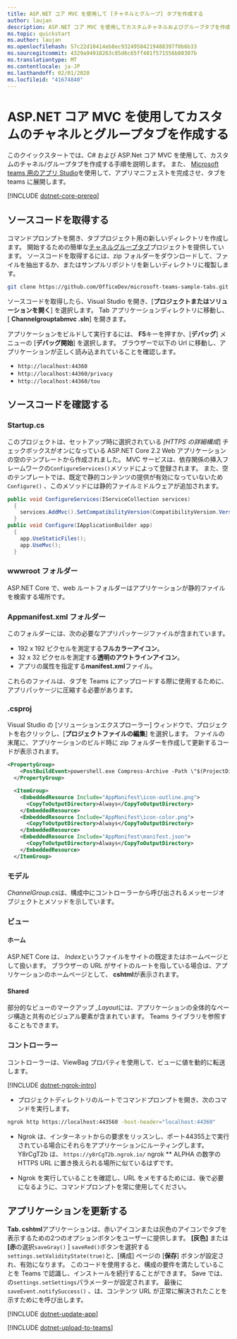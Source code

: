 ```yaml
---
title: ASP.NET コア MVC を使用して [チャネルとグループ] タブを作成する
author: laujan
description: ASP.NET コア MVC を使用してカスタムチャネルおよびグループタブを作成するためのクイックスタートガイド。
ms.topic: quickstart
ms.author: laujan
ms.openlocfilehash: 57c22d10414eb8ec93249584219488397f0b6b33
ms.sourcegitcommit: 4329a94918263c85d6c65ff401f571556b80307b
ms.translationtype: MT
ms.contentlocale: ja-JP
ms.lasthandoff: 02/01/2020
ms.locfileid: "41674840"
---
```

# <a name="create-a-custom-channel-and-group-tab-with-aspnet-core-mvc"></a>ASP.NET コア MVC を使用してカスタムのチャネルとグループタブを作成する

このクイックスタートでは、C# および ASP.Net コア MVC を使用して、カスタムのチャネル/グループタブを作成する手順を説明します。 また、 [Microsoft teams 用のアプリ Studio](~/concepts/build-and-test/app-studio-overview.md)を使用して、アプリマニフェストを完成させ、タブを teams に展開します。

[!INCLUDE [dotnet-core-prereq](~/includes/tabs/dotnet-core-prereq.md)]

## <a name="get-the-source-code"></a>ソースコードを取得する

コマンドプロンプトを開き、タブプロジェクト用の新しいディレクトリを作成します。 開始するための簡単な[チャネルグループタブ](https://github.com/OfficeDev/microsoft-teams-sample-tabs/ChannelGroupTabMVC)プロジェクトを提供しています。 ソースコードを取得するには、zip フォルダーをダウンロードして、ファイルを抽出するか、またはサンプルリポジトリを新しいディレクトリに複製します。

```bash
git clone https://github.com/OfficeDev/microsoft-teams-sample-tabs.git
```

ソースコードを取得したら、Visual Studio を開き、[**プロジェクトまたはソリューションを開く**] を選択します。 Tab アプリケーションディレクトリに移動し、[ **Channelgrouptabmvc .sln**] を開きます。

アプリケーションをビルドして実行するには、 **F5**キーを押すか、[**デバッグ**] メニューの [**デバッグ開始**] を選択します。 ブラウザーで以下の Url に移動し、アプリケーションが正しく読み込まれていることを確認します。

- `http://localhost:44360`
- `http://localhost:44360/privacy`
- `http://localhost:44360/tou`

## <a name="review-the-source-code"></a>ソースコードを確認する

### <a name="startupcs"></a>Startup.cs

このプロジェクトは、セットアップ時に選択されている *[HTTPS の詳細構成*] チェックボックスがオンになっている ASP.NET Core 2.2 Web アプリケーションの空のテンプレートから作成されました。 MVC サービスは、依存関係の挿入フレームワークの`ConfigureServices()`メソッドによって登録されます。 また、空のテンプレートでは、既定で静的コンテンツの提供が有効になっていないため`Configure()` 、このメソッドには静的ファイルミドルウェアが追加されます。

```csharp
public void ConfigureServices(IServiceCollection services)
  {
    services.AddMvc().SetCompatibilityVersion(CompatibilityVersion.Version_2_2);
  }
public void Configure(IApplicationBuilder app)
  {
    app.UseStaticFiles();
    app.UseMvc();
  }
```

### <a name="wwwroot-folder"></a>wwwroot フォルダー

ASP.NET Core で、web ルートフォルダーはアプリケーションが静的ファイルを検索する場所です。

### <a name="appmanifest-folder"></a>Appmanifest.xml フォルダー

このフォルダーには、次の必要なアプリパッケージファイルが含まれています。

- 192 x 192 ピクセルを測定する**フルカラーアイコン**。
- 32 x 32 ピクセルを測定する**透明のアウトラインアイコン**。
- アプリの属性を指定する**manifest.xml**ファイル。

これらのファイルは、タブを Teams にアップロードする際に使用するために、アプリパッケージに圧縮する必要があります。

### <a name="csproj"></a>.csproj

Visual Studio の [ソリューションエクスプローラー] ウィンドウで、プロジェクトを右クリックし、[**プロジェクトファイルの編集**] を選択します。 ファイルの末尾に、アプリケーションのビルド時に zip フォルダーを作成して更新するコードが表示されます。

```xml
<PropertyGroup>
    <PostBuildEvent>powershell.exe Compress-Archive -Path \"$(ProjectDir)AppManifest\*\" -DestinationPath \"$(TargetDir)tab.zip\" -Force</PostBuildEvent>
  </PropertyGroup>

  <ItemGroup>
    <EmbeddedResource Include="AppManifest\icon-outline.png">
      <CopyToOutputDirectory>Always</CopyToOutputDirectory>
    </EmbeddedResource>
    <EmbeddedResource Include="AppManifest\icon-color.png">
      <CopyToOutputDirectory>Always</CopyToOutputDirectory>
    </EmbeddedResource>
    <EmbeddedResource Include="AppManifest\manifest.json">
      <CopyToOutputDirectory>Always</CopyToOutputDirectory>
    </EmbeddedResource>
  </ItemGroup>
```

### <a name="models"></a>モデル

*ChannelGroup.cs*は、構成中にコントローラーから呼び出されるメッセージオブジェクトとメソッドを示しています。

### <a name="views"></a>ビュー

#### <a name="home"></a>ホーム

ASP.NET Core は、 *Index*というファイルをサイトの既定またはホームページとして扱います。 ブラウザーの URL がサイトのルートを指している場合は、アプリケーションのホームページとして、 **cshtml**が表示されます。

#### <a name="shared"></a>Shared

部分的なビューのマークアップ *_Layout*には、アプリケーションの全体的なページ構造と共有のビジュアル要素が含まれています。 Teams ライブラリを参照することもできます。

### <a name="controllers"></a>コントローラー

コントローラーは、ViewBag プロパティを使用して、ビューに値を動的に転送します。

[!INCLUDE [dotnet-ngrok-intro](~/includes/tabs/dotnet-ngrok-intro.md)]

- プロジェクトディレクトリのルートでコマンドプロンプトを開き、次のコマンドを実行します。

```bash
ngrok http https://localhost:443560 -host-header="localhost:44360"
```

- Ngrok は、インターネットからの要求をリッスンし、ポート44355上で実行されている場合にそれらをアプリケーションにルーティングします。  Y8rCgT2b は、 `https://y8rCgT2b.ngrok.io/` ngrok ** ALPHA の数字の HTTPS URL に置き換えられる場所に似ているはずです。

- Ngrok を実行していることを確認し、URL をメモするためには、後で必要になるように、コマンドプロンプトを常に使用してください。

## <a name="update-your-application"></a>アプリケーションを更新する

**Tab. cshtml**アプリケーションは、赤いアイコンまたは灰色のアイコンでタブを表示するための2つのオプションボタンをユーザーに提供します。 **[灰色]** または **[赤**の選択`saveGray()` ] `saveRed()`ボタンを選択する`settings.setValidityState(true)`と、[構成] ページの [**保存**] ボタンが設定され、有効になります。 このコードを使用すると、構成の要件を満たしていることを Teams で認識し、インストールを続行することができます。 Save では、の`settings.setSettings`パラメーターが設定されます。 最後に`saveEvent.notifySuccess()` 、は、コンテンツ URL が正常に解決されたことを示すためにを呼び出します。

[!INCLUDE [dotnet-update-app](~/includes/tabs/dotnet-update-chan-grp-app.md)]

[!INCLUDE [dotnet-upload-to-teams](~/includes/tabs/dotnet-upload-to-teams.md)]
